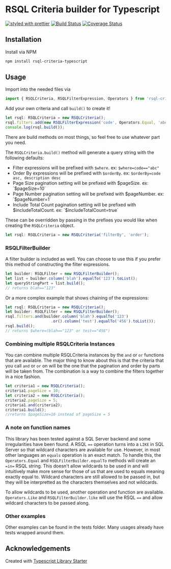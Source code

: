 # RSQL Criteria builder for Typescript

[![styled with prettier](https://img.shields.io/badge/styled_with-prettier-ff69b4.svg)](https://github.com/prettier/prettier)
[![Build Status](https://travis-ci.org/tylerhubert/rsql-criteria-typescript.svg?branch=master)](https://travis-ci.org/tylerhubert/rsql-criteria-typescript)
[![Coverage Status](https://coveralls.io/repos/github/tylerhubert/rsql-criteria-typescript/badge.svg?branch=master)](https://coveralls.io/github/tylerhubert/rsql-criteria-typescript?branch=master)


## Installation
Install via NPM
```bash
npm install rsql-criteria-typescript
```

## Usage
Import into the needed files via 
```javascript
import { RSQLCriteria, RSQLFilterExpression, Operators } from 'rsql-criteria-typescript';
```

Add your own criteria and call `build()` to create it!
```javascript
let rsql: RSQLCriteria = new RSQLCriteria();
rsql.filters.add(new RSQLFilterExpression('code', Operators.Equal, 'abc'));
console.log(rsql.build());
```

There are build methods on most things, so feel free to use whatever part you need.

The `RSQLCriteria.build()` method will generate a query string with the following defaults:
* Filter expressions will be prefixed with `$where`.  ex: `$where=code=="abc"`
* Order By expressions will be prefixed with `$orderBy`.  ex: `$orderBy=code asc, description desc`
* Page Size pagination setting will be prefixed with $pageSize.  ex: `$pageSize=10`
* Page Number pagination setting will be prefixed with $pageNumber.  ex: `$pageNumber=1`
* Include Total Count pagination setting will be prefixed with $includeTotalCount.  ex: `$includeTotalCount=true`

These can be overridden by passing in the prefixes you would like when creating the `RSQLCriteria` object.
```javascript
let rsql: RSQLCriteria = new RSQLCriteria('filterBy', 'order');
```

### RSQLFilterBuilder
A filter builder is included as well.  You can choose to use this if you prefer this method of constructing
the filter expressions.

```javascript
let builder: RSQLFilter = new RSQLFilterBuilder();
let list = builder.column('blah').equalTo('123').toList();
let queryStringPart = list.build();
// returns blah=="123"
```

Or a more complex example that shows chaining of the expressions:
```javascript
let rsql: RSQLCriteria = new RSQLCriteria();
let builder: RSQLFilter = new RSQLFilterBuilder();
rsql.filters.and(builder.column('blah').equalTo('123')
                    .or().column('test').equalTo('456').toList());
rsql.build();
// returns $where=(blah=="123" or test=="456")
 ```

### Combining multiple RSQLCriteria Instances
You can combine multiple RSQLCriteria instances by the `and` or `or` functions that are available.  The major thing to know about this is that the criteria that you call `and` or `or` on will be the one that the pagination and order by parts will be taken from.  The combination is a way to combine the filters together in a nice fashion.
```javascript
let criteria1 = new RSQLCriteria();
criteria1.pageSize = 10;
let criteria2 = new RSQLCriteria();
criteria2.pageSize = 5;
criteria1.and(criteria2);
criteria1.build();
//returns $pageSize=10 instead of pageSize = 5
```

### A note on function names
This library has been tested against a SQL Server backend and some irregularities have been found.  A RSQL `==` operation turns into a `LIKE` in SQL Server so that wildcard characters are available for use.  However, in most other languages an `equals` operation is an exact match.  To handle this, the `Operators.Equal` and `RSQLFilterBuilder.equalTo` methods will create an `=in=` RSQL string.  This doesn't allow wildcards to be used in and will intuitively make more sense for those of us that are used to equals meaning exactly equal to.  Wildcard characters are still allowed to be passed in, but they will be interpretted as the characters themselves and not wildcards.

To allow wildcards to be used, another operation and function are available.  `Operators.Like` and `RSQLFilterBuilder.like` will use the RSQL `==` and allow wildcard characters to be passed along.

### Other examples
Other examples can be found in the tests folder.  Many usages already have tests wrapped around them.


## Acknowledgements
Created with [Typescript Library Starter](https://github.com/alexjoverm/typescript-library-starter.git)
